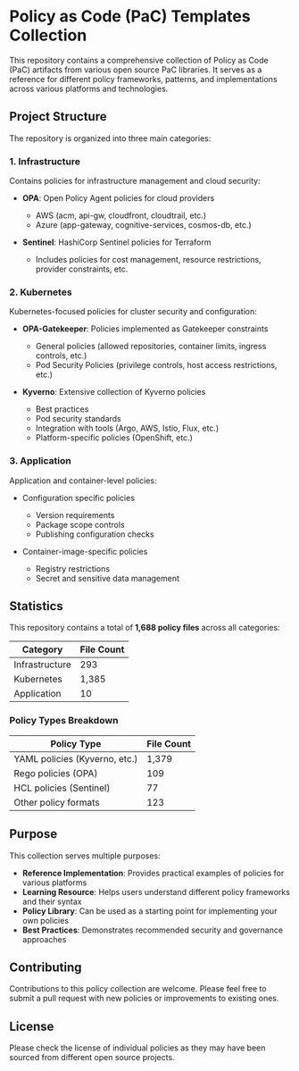 # Policy as Code (PaC) Templates Collection

This repository contains a comprehensive collection of Policy as Code (PaC) artifacts from various open source PaC libraries. It serves as a reference for different policy frameworks, patterns, and implementations across various platforms and technologies.

## Project Structure

The repository is organized into three main categories:

### 1. Infrastructure

Contains policies for infrastructure management and cloud security:

- **OPA**: Open Policy Agent policies for cloud providers
  - AWS (acm, api-gw, cloudfront, cloudtrail, etc.)
  - Azure (app-gateway, cognitive-services, cosmos-db, etc.)
  
- **Sentinel**: HashiCorp Sentinel policies for Terraform
  - Includes policies for cost management, resource restrictions, provider constraints, etc.

### 2. Kubernetes

Kubernetes-focused policies for cluster security and configuration:

- **OPA-Gatekeeper**: Policies implemented as Gatekeeper constraints
  - General policies (allowed repositories, container limits, ingress controls, etc.)
  - Pod Security Policies (privilege controls, host access restrictions, etc.)

- **Kyverno**: Extensive collection of Kyverno policies
  - Best practices
  - Pod security standards
  - Integration with tools (Argo, AWS, Istio, Flux, etc.)
  - Platform-specific policies (OpenShift, etc.)

### 3. Application

Application and container-level policies:

- Configuration specific policies
  - Version requirements
  - Package scope controls
  - Publishing configuration checks

- Container-image-specific policies
  - Registry restrictions
  - Secret and sensitive data management

## Statistics

This repository contains a total of **1,688 policy files** across all categories:

| Category | File Count |
|----------|------------|
| Infrastructure | 293 |
| Kubernetes | 1,385 |
| Application | 10 |

### Policy Types Breakdown

| Policy Type | File Count |
|-------------|------------|
| YAML policies (Kyverno, etc.) | 1,379 |
| Rego policies (OPA) | 109 |
| HCL policies (Sentinel) | 77 |
| Other policy formats | 123 |

## Purpose

This collection serves multiple purposes:

- **Reference Implementation**: Provides practical examples of policies for various platforms
- **Learning Resource**: Helps users understand different policy frameworks and their syntax
- **Policy Library**: Can be used as a starting point for implementing your own policies
- **Best Practices**: Demonstrates recommended security and governance approaches

## Contributing

Contributions to this policy collection are welcome. Please feel free to submit a pull request with new policies or improvements to existing ones.

## License

Please check the license of individual policies as they may have been sourced from different open source projects. 